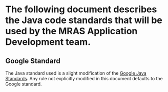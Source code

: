 # The following document describes the Java code standards that will be used by the MRAS Application Development team.

## Google Standard

The Java standard used is a slight modification of the [Google Java Standards](https://google.github.io/styleguide/javaguide.html).  Any rule not explicitly modified in this document defaults to the Google standard.
